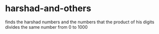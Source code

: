 # harshad-and-others
finds the harshad numbers and the numbers that the product of his digits divides the same number from 0 to 1000
